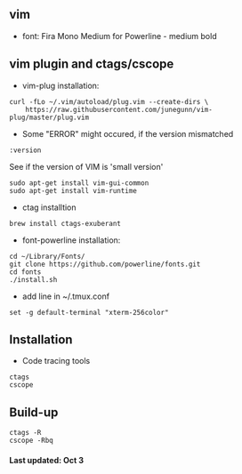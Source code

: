 ## vim 
- font: Fira Mono Medium for Powerline - medium bold

## vim plugin and ctags/cscope
- vim-plug installation:
```
curl -fLo ~/.vim/autoload/plug.vim --create-dirs \
    https://raw.githubusercontent.com/junegunn/vim-plug/master/plug.vim
```
- Some "ERROR" might occured, if the version mismatched
```
:version
```
See if the version of VIM is 'small version'
```
sudo apt-get install vim-gui-common
sudo apt-get install vim-runtime
```
- ctag installtion
```
brew install ctags-exuberant
```
- font-powerline installation:
```
cd ~/Library/Fonts/
git clone https://github.com/powerline/fonts.git
cd fonts
./install.sh
```
- add line in ~/.tmux.conf
```
set -g default-terminal "xterm-256color"
```
## Installation
- Code tracing tools
```
ctags
cscope
```
## Build-up 
```
ctags -R
cscope -Rbq
```
#### Last updated: Oct 3
